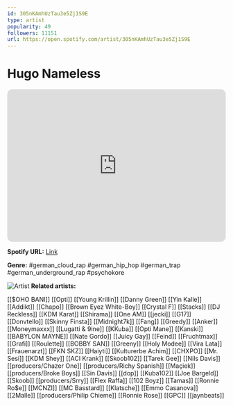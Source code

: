 ```yaml
---
id: 305nKAmhUzTau3e5Zj1S9E
type: artist
popularity: 49
followers: 11151
url: https://open.spotify.com/artist/305nKAmhUzTau3e5Zj1S9E
---
```

# Hugo Nameless

<iframe style="border-radius:12px" src="https://open.spotify.com/embed/artist/305nKAmhUzTau3e5Zj1S9E" width="100%" height="352" frameBorder="0" allowfullscreen="" allow="autoplay; clipboard-write; encrypted-media; fullscreen; picture-in-picture" loading="lazy"></iframe>

**Spotify URL:** [Link](https://open.spotify.com/artist/305nKAmhUzTau3e5Zj1S9E)

**Genre:**  #german_cloud_rap #german_hip_hop #german_trap #german_underground_rap #psychokore

![Artist](https://i.scdn.co/image/ab6761610000e5eb210d82f3ef883c8e4823a9bb)
**Related artists:**

[[$OHO BANI]]
[[Opti]]
[[Young Krillin]]
[[Danny Green]]
[[Yin Kalle]]
[[Addikt]]
[[Chapo]]
[[Brown Eyez White-Boy]]
[[Crystal F]]
[[Stacks]]
[[DJ Reckless]]
[[KDM Karat]]
[[Shirama]]
[[One AM]]
[[jecki]]
[[G17]]
[[Donvtello]]
[[Skinny Finsta]]
[[Midnight7k]]
[[Fang]]
[[Greedy]]
[[Anker]]
[[Moneymaxxx]]
[[Lugatti & 9ine]]
[[KKuba]]
[[Opti Mane]]
[[Kanski]]
[[BABYLON MAYNE]]
[[Nate Gordo]]
[[Juicy Gay]]
[[Feind]]
[[Fruchtmax]]
[[Grafi]]
[[Roulette]]
[[BOBBY SAN]]
[[Greeny]]
[[Holy Modee]]
[[Vira Lata]]
[[Frauenarzt]]
[[FKN SKZ]]
[[Haiyti]]
[[Kulturerbe Achim]]
[[CHXPO]]
[[Mr. Sesi]]
[[KDM Shey]]
[[ACI Krank]]
[[Skoob102]]
[[Tarek Gee]]
[[Nils Davis]]
[[producers/Chazer One]]
[[producers/Richy Spanish]]
[[Maçiek]]
[[producers/Broke Boys]]
[[Sin Davis]]
[[dop]]
[[Kuba102]]
[[Joe Bargeld]]
[[Skoob]]
[[producers/Srry]]
[[Flex Raffa]]
[[102 Boyz]]
[[Tamas]]
[[Ronnie Ro$e]]
[[MCNZI]]
[[MC Basstard]]
[[Klatsche]]
[[Emmo Casanova]]
[[2Malle]]
[[producers/Philip Chieme]]
[[Ronnie Rose]]
[[GPC]]
[[jaynbeats]]
